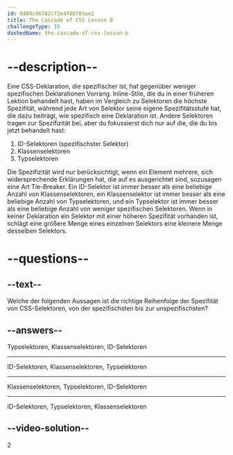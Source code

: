 ```yaml
---
id: 6489c96782cf2e4f86f03ae2
title: The Cascade of CSS Lesson B
challengeType: 15
dashedName: the-cascade-of-css-lesson-b
---
```


# --description--

Eine CSS-Deklaration, die spezifischer ist, hat gegenüber weniger spezifischen Deklarationen Vorrang. Inline-Stile, die du in einer früheren Lektion behandelt hast, haben im Vergleich zu Selektoren die höchste Spezifität, während jede Art von Selektor seine eigene Spezifitätsstufe hat, die dazu beiträgt, wie spezifisch eine Deklaration ist. Andere Selektoren tragen zur Spezifizität bei, aber du fokussierst dich nur auf die, die du bis jetzt behandelt hast:

1. ID-Selektoren (spezifischster Selektor)
2. Klassenselektoren
3. Typselektoren

Die Spezifizität wird nur berücksichtigt, wenn ein Element mehrere, sich widersprechende Erklärungen hat, die auf es ausgerichtet sind, sozusagen eine Art Tie-Breaker. Ein ID-Selektor ist immer besser als eine beliebige Anzahl von Klassenselektoren, ein Klassenselektor ist immer besser als eine beliebige Anzahl von Typselektoren, und ein Typselektor ist immer besser als eine beliebige Anzahl von weniger spezifischen Selektoren. Wenn in keiner Deklaration ein Selektor mit einer höheren Spezifität vorhanden ist, schlägt eine größere Menge eines einzelnen Selektors eine kleinere Menge desselben Selektors.

# --questions--

## --text--

Welche der folgenden Aussagen ist die richtige Reihenfolge der Spezifität von CSS-Selektoren, von der spezifischsten bis zur unspezifischsten?

## --answers--

Typselektoren, Klassenselektoren, ID-Selektoren

---

ID-Selektoren, Klassenselektoren, Typselektoren

---

Klassenselektoren, Typselektoren, ID-Selektoren

---

ID-Selektoren, Typselektoren, Klassenselektoren

## --video-solution--

2

